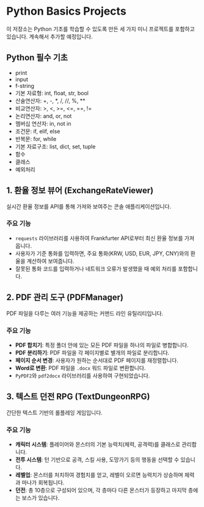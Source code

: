 # Python Basics Projects

이 저장소는 Python 기초를 학습할 수 있도록 만든 세 가지 미니 프로젝트를 포함하고 있습니다. 계속해서 추가할 예정입니다.

## Python 필수 기초

- print
- input
- f-string
- 기본 자료형: int, float, str, bool
- 산술연산자: +, -, *, /, //, %, **
- 비교연산자: >, <, >=, <=, ==, !=
- 논리연산자: and, or, not
- 멤버십 연산자: in, not in
- 조건문: if, elif, else
- 반복문: for, while
- 기본 자료구조: list, dict, set, tuple
- 함수
- 클래스
- 예외처리


## 1. 환율 정보 뷰어 (ExchangeRateViewer)

실시간 환율 정보를 API를 통해 가져와 보여주는 콘솔 애플리케이션입니다.

### 주요 기능

-   `requests` 라이브러리를 사용하여 Frankfurter API로부터 최신 환율 정보를 가져옵니다.
-   사용자가 기준 통화를 입력하면, 주요 통화(KRW, USD, EUR, JPY, CNY)와의 환율을 계산하여 보여줍니다.
-   잘못된 통화 코드를 입력하거나 네트워크 오류가 발생했을 때 예외 처리를 포함합니다.

## 2. PDF 관리 도구 (PDFManager)

PDF 파일을 다루는 여러 기능을 제공하는 커맨드 라인 유틸리티입니다.

### 주요 기능

-   **PDF 합치기**: 특정 폴더 안에 있는 모든 PDF 파일을 하나의 파일로 병합합니다.
-   **PDF 분리하기**: PDF 파일을 각 페이지별로 별개의 파일로 분리합니다.
-   **페이지 순서 변경**: 사용자가 원하는 순서대로 PDF 페이지를 재정렬합니다.
-   **Word로 변환**: PDF 파일을 `.docx` 워드 파일로 변환합니다.
-   `PyPDF2`와 `pdf2docx` 라이브러리를 사용하여 구현되었습니다.

## 3. 텍스트 던전 RPG (TextDungeonRPG)

간단한 텍스트 기반의 롤플레잉 게임입니다.

### 주요 기능

-   **캐릭터 시스템**: 플레이어와 몬스터의 기본 능력치(체력, 공격력)를 클래스로 관리합니다.
-   **전투 시스템**: 턴 기반으로 공격, 스킬 사용, 도망가기 등의 행동을 선택할 수 있습니다.
-   **레벨업**: 몬스터를 처치하여 경험치를 얻고, 레벨이 오르면 능력치가 상승하며 체력과 마나가 회복됩니다.
-   **던전**: 총 10층으로 구성되어 있으며, 각 층마다 다른 몬스터가 등장하고 마지막 층에는 보스가 있습니다.
